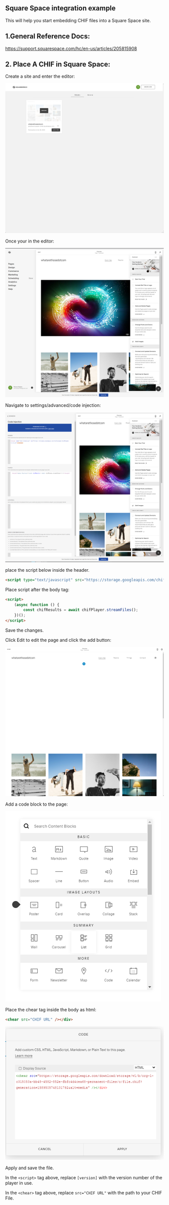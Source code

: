## Square Space integration example

This will help you start embedding CHIF files into a Square Space site.

## 1.General Reference Docs:

https://support.squarespace.com/hc/en-us/articles/205815908

## 2. Place A CHIF in Square Space:

Create a site and enter the editor:

![add code](sq1.png)

Once your in the editor:

![add code](sq2.png)

Navigate to settings/advanced/code injection:

![add code](sq3.png)

place the script below inside the header.

```html
<script type="text/javascript" src="https://storage.googleapis.com/chif-player/chifPlayer-[version].js"></script>
```

Place script after the body tag:

```html
<script>
	(async function () {
		const chifResults = await chifPlayer.streamFiles();
	})();
</script>
```

Save the changes.

Click Edit to edit the page and click the add button:

![add code](sq4.png)

Add a code block to the page:

![add code](sq5.png)

Place the chear tag inside the body as html:

```html
<chear src="CHIF URL" /></div>
```

![add code](sq6.png)

Apply and save the file.

In the `<script>` tag above, replace `[version]` with the version number of the player in use.

In the `<chear>` tag above, replace `src="CHIF URL"` with the path to your CHIF File.

